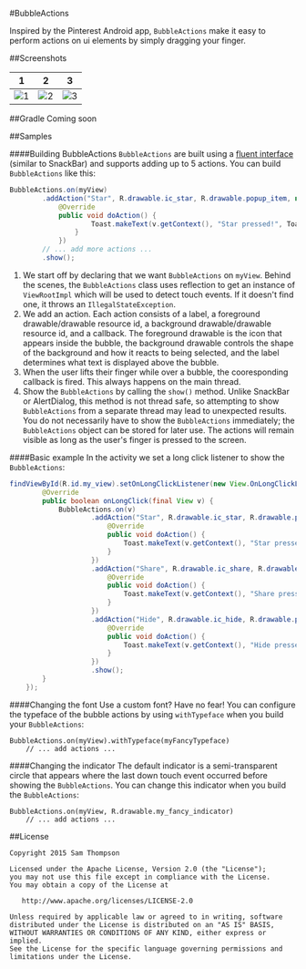 #BubbleActions

Inspired by the Pinterest Android app, `BubbleActions` make it easy to perform actions 
on ui elements by simply dragging your finger.

##Screenshots

1 | 2 | 3
--- | --- | --- 
![1](http://i.imgur.com/jbI6Bay.gif) | ![2](http://i.imgur.com/YEtNBmn.gif)  | ![3](http://i.imgur.com/BKllyFY.gif)


##Gradle
Coming soon


##Samples

####Building BubbleActions
`BubbleActions` are built using a [fluent interface](https://en.wikipedia.org/wiki/Fluent_interface) 
(similar to SnackBar) and supports adding up to 5 actions. You can build `BubbleActions` like this:
```java
BubbleActions.on(myView)                                                                              // Note 1
        .addAction("Star", R.drawable.ic_star, R.drawable.popup_item, new BubbleAction.Callback() {   // Note 2
            @Override
            public void doAction() {                                                                  // Note 3
                    Toast.makeText(v.getContext(), "Star pressed!", Toast.LENGTH_SHORT).show();
                }
            })
        // ... add more actions ...
        .show();                                                                                      // Note 4
```
1. We start off by declaring that we want `BubbleActions` on `myView`. Behind the scenes, the `BubbleActions` class uses
 reflection to get an instance of `ViewRootImpl` which will be used to detect touch events. If it doesn't find one, 
 it throws an `IllegalStateException`.
2. We add an action. Each action consists of a label, a foreground drawable/drawable resource id, a background 
drawable/drawable resource id, and a callback. The foreground drawable is the icon that appears inside the bubble, 
the background drawable controls the shape of the background and how it reacts to being selected, and the label
determines what text is displayed above the bubble.
3. When the user lifts their finger while over a bubble, the cooresponding callback is fired. 
This always happens on the main thread.
4. Show the `BubbleActions` by calling the `show()` method. Unlike SnackBar or AlertDialog, this method is not thread safe, so attempting
to show `BubbleActions` from a separate thread may lead to unexpected results. You do not necessarily have to show the 
`BubbleActions` immediately; the `BubbleActions` object can be stored for later use. The actions will remain visible as 
long as the user's finger is pressed to the screen.

####Basic example
In the activity we set a long click listener to show the `BubbleActions`:
```java
findViewById(R.id.my_view).setOnLongClickListener(new View.OnLongClickListener() {
        @Override
        public boolean onLongClick(final View v) {
            BubbleActions.on(v)
                    .addAction("Star", R.drawable.ic_star, R.drawable.popup_item, new BubbleActions.Callback() {
                        @Override
                        public void doAction() {
                            Toast.makeText(v.getContext(), "Star pressed!", Toast.LENGTH_SHORT).show();
                        }
                    })
                    .addAction("Share", R.drawable.ic_share, R.drawable.popup_item, new BubbleActions.Callback() {
                        @Override
                        public void doAction() {
                            Toast.makeText(v.getContext(), "Share pressed!", Toast.LENGTH_SHORT).show();
                        }
                    })
                    .addAction("Hide", R.drawable.ic_hide, R.drawable.popup_item, new BubbleActions.Callback() {
                        @Override
                        public void doAction() {
                            Toast.makeText(v.getContext(), "Hide pressed on item!", Toast.LENGTH_SHORT).show();
                        }
                    })
                    .show();
        }
    });
```

####Changing the font
Use a custom font? Have no fear! You can configure the typeface of the bubble actions by using `withTypeface` when
you build your `BubbleActions`:
```
BubbleActions.on(myView).withTypeface(myFancyTypeface)
    // ... add actions ...
```

####Changing the indicator
The default indicator is a semi-transparent circle that appears where the last down touch event occurred before
showing the `BubbleActions`. You can change this indicator when you build the `BubbleActions`:
```
BubbleActions.on(myView, R.drawable.my_fancy_indicator)
    // ... add actions ...
```


##License
```
Copyright 2015 Sam Thompson

Licensed under the Apache License, Version 2.0 (the "License");
you may not use this file except in compliance with the License.
You may obtain a copy of the License at

   http://www.apache.org/licenses/LICENSE-2.0

Unless required by applicable law or agreed to in writing, software
distributed under the License is distributed on an "AS IS" BASIS,
WITHOUT WARRANTIES OR CONDITIONS OF ANY KIND, either express or implied.
See the License for the specific language governing permissions and
limitations under the License.
```
